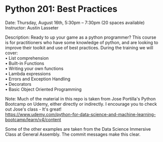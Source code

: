#	Python 201: Best Practices  

Date: Thursday, August 16th, 5:30pm – 7:30pm (20 spaces available)  
Instructor: Austin Lasseter  

Description: Ready to up your game as a python programmer? This course is for practitioners who have some knowledge of python, and are looking to improve their toolkit and use of best practices. During the training we will cover:  
•           List comprehension  
•           Built-in Functions  
•           Writing your own functions  
•           Lambda expressions  
•           Errors and Exception Handling  
•           Decorators  
•           Basic Object Oriented Programming  

Note: Much of the material in this repo is taken from Jose Portilla's Python Bootcamp on Udemy, either directly or indirectly. I encourage you to check out Jose's class - It's great!  
https://www.udemy.com/python-for-data-science-and-machine-learning-bootcamp/learn/v4/content

Some of the other examples are taken from the Data Science Immersive Class at General Assembly. The commit messages make this clear.
